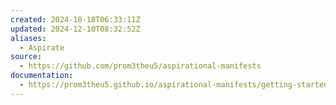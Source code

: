 ```yaml
---
created: 2024-10-18T06:33:11Z
updated: 2024-12-10T08:32:52Z
aliases:
  - Aspirate
source:
  - https://github.com/prom3theu5/aspirational-manifests
documentation:
  - https://prom3theu5.github.io/aspirational-manifests/getting-started.html
---
```

